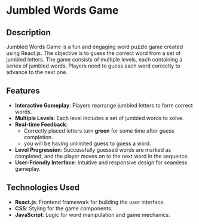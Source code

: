# Jumbled Words Game

## Description
Jumbled Words Game is a fun and engaging word puzzle game created using React.js. The objective is to guess the correct word from a set of jumbled letters. The game consists of multiple levels, each containing a series of jumbled words. Players need to guess each word correctly to advance to the next one.

## Features
- **Interactive Gameplay**: Players rearrange jumbled letters to form correct words.
- **Multiple Levels**: Each level includes a set of jumbled words to solve.
- **Real-time Feedback**:
  - Correctly placed letters turn **green** for some time after guess completion.
  - you will be having unlimited guess to guess a word.
- **Level Progression**: Successfully guessed words are marked as completed, and the player moves on to the next word in the sequence.
- **User-Friendly Interface**: Intuitive and responsive design for seamless gameplay.

## Technologies Used
- **React.js**: Frontend framework for building the user interface.
- **CSS**: Styling for the game components.
- **JavaScript**: Logic for word manipulation and game mechanics.
